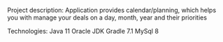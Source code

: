 Project description:
Application provides calendar/planning, which helps you with manage your deals on a day, month, year and their priorities 

Technologies: 
Java 11 Oracle JDK
Gradle 7.1
MySql 8